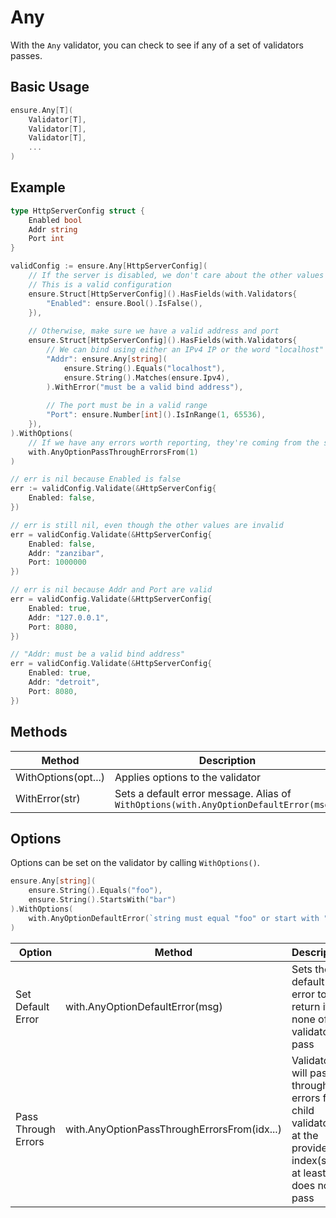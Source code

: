 
# Any

With the `Any` validator, you can check to see if any of a set of validators passes.

## Basic Usage

```go
ensure.Any[T](
	Validator[T], 
	Validator[T], 
	Validator[T], 
	...
)
```

## Example

```go
type HttpServerConfig struct {
	Enabled bool
	Addr string
	Port int
}

validConfig := ensure.Any[HttpServerConfig](
	// If the server is disabled, we don't care about the other values
	// This is a valid configuration
	ensure.Struct[HttpServerConfig]().HasFields(with.Validators{
		"Enabled": ensure.Bool().IsFalse(),
	}),
	
	// Otherwise, make sure we have a valid address and port 
	ensure.Struct[HttpServerConfig]().HasFields(with.Validators{
		// We can bind using either an IPv4 IP or the word "localhost"
		"Addr": ensure.Any[string](
			ensure.String().Equals("localhost"),
			ensure.String().Matches(ensure.Ipv4), 
		).WithError("must be a valid bind address"),
		
		// The port must be in a valid range
		"Port": ensure.Number[int]().IsInRange(1, 65536),
	}),
).WithOptions(
	// If we have any errors worth reporting, they're coming from the second validator
	with.AnyOptionPassThroughErrorsFrom(1)
)

// err is nil because Enabled is false
err := validConfig.Validate(&HttpServerConfig{
	Enabled: false,
})

// err is still nil, even though the other values are invalid
err = validConfig.Validate(&HttpServerConfig{
	Enabled: false,
	Addr: "zanzibar",
	Port: 1000000
})

// err is nil because Addr and Port are valid
err = validConfig.Validate(&HttpServerConfig{
	Enabled: true,
	Addr: "127.0.0.1",
	Port: 8080,
})

// "Addr: must be a valid bind address"
err = validConfig.Validate(&HttpServerConfig{
	Enabled: true, 
	Addr: "detroit", 
	Port: 8080,
})

```

## Methods

| Method              | Description                                                                            |
|---------------------|----------------------------------------------------------------------------------------|
| WithOptions(opt...) | Applies options to the validator                                                       |
| WithError(str)      | Sets a default error message.  Alias of `WithOptions(with.AnyOptionDefaultError(msg))` |

## Options

Options can be set on the validator by calling `WithOptions()`.

```go
ensure.Any[string](
	ensure.String().Equals("foo"),
	ensure.String().StartsWith("bar")
).WithOptions(
	with.AnyOptionDefaultError(`string must equal "foo" or start with "bar"`)
)
```

| Option              | Method                                      | Description                                                                                                     |
|---------------------|---------------------------------------------|-----------------------------------------------------------------------------------------------------------------|
| Set Default Error   | with.AnyOptionDefaultError(msg)             | Sets the default error to return if none of the validators pass                                                 |
| Pass Through Errors | with.AnyOptionPassThroughErrorsFrom(idx...) | Validator will pass through errors from child validators at the provided index(s) if at least one does not pass |
